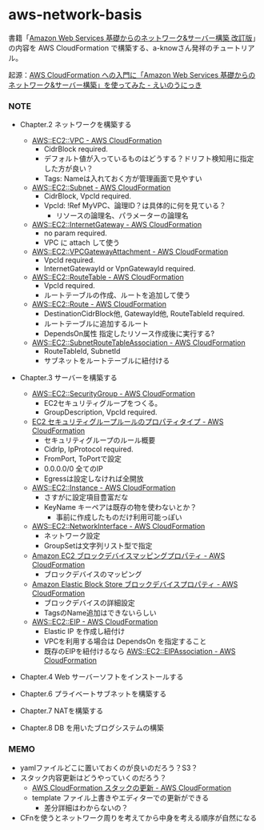 # aws-network-basis
書籍「[Amazon Web Services 基礎からのネットワーク&サーバー構築 改訂版](http://amzn.asia/d/iPlJcog)」の内容を AWS CloudFormation で構築する、a-knowさん発祥のチュートリアル。

起源：[AWS CloudFormation への入門に「Amazon Web Services 基礎からのネットワーク&サーバー構築」を使ってみた - えいのうにっき](https://blog.a-know.me/entry/2017/02/13/222100)

### NOTE
- Chapter.2 ネットワークを構築する
    - [AWS::EC2::VPC - AWS CloudFormation](https://docs.aws.amazon.com/ja_jp/AWSCloudFormation/latest/UserGuide/aws-resource-ec2-vpc.html)
        - CidrBlock required.
        - デフォルト値が入っているものはどうする？ドリフト検知用に指定した方が良い？
        - Tags: Nameは入れておく方が管理画面で見やすい
    - [AWS::EC2::Subnet - AWS CloudFormation](https://docs.aws.amazon.com/ja_jp/AWSCloudFormation/latest/UserGuide/aws-resource-ec2-subnet.html)
        - CidrBlock, VpcId required.
        - VpcId: !Ref MyVPC、論理ID？は具体的に何を見ている？
            - リソースの論理名、パラメーターの論理名
    - [AWS::EC2::InternetGateway - AWS CloudFormation](https://docs.aws.amazon.com/ja_jp/AWSCloudFormation/latest/UserGuide/aws-resource-ec2-internetgateway.html)
        - no param required.
        - VPC に attach して使う
    - [AWS::EC2::VPCGatewayAttachment - AWS CloudFormation](https://docs.aws.amazon.com/ja_jp/AWSCloudFormation/latest/UserGuide/aws-resource-ec2-vpc-gateway-attachment.html)
        - VpcId required.
        - InternetGatewayId or VpnGatewayId required.
    - [AWS::EC2::RouteTable - AWS CloudFormation](https://docs.aws.amazon.com/ja_jp/AWSCloudFormation/latest/UserGuide/aws-resource-ec2-route-table.html)
        - VpcId required.
        - ルートテーブルの作成、ルートを追加して使う
    - [AWS::EC2::Route - AWS CloudFormation](https://docs.aws.amazon.com/ja_jp/AWSCloudFormation/latest/UserGuide/aws-resource-ec2-route.html)
        - DestinationCidrBlock他, GatewayId他, RouteTableId required.
        - ルートテーブルに追加するルート
        - DependsOn属性 指定したリソース作成後に実行する?
    - [AWS::EC2::SubnetRouteTableAssociation - AWS CloudFormation](https://docs.aws.amazon.com/ja_jp/AWSCloudFormation/latest/UserGuide/aws-resource-ec2-subnet-route-table-assoc.html)
        - RouteTableId, SubnetId
        - サブネットをルートテーブルに紐付ける

- Chapter.3 サーバーを構築する
    - [AWS::EC2::SecurityGroup - AWS CloudFormation](https://docs.aws.amazon.com/ja_jp/AWSCloudFormation/latest/UserGuide/aws-properties-ec2-security-group.html)
        - EC2セキュリティグループをつくる。
        - GroupDescription, VpcId required.
    - [EC2 セキュリティグループルールのプロパティタイプ - AWS CloudFormation](https://docs.aws.amazon.com/ja_jp/AWSCloudFormation/latest/UserGuide/aws-properties-ec2-security-group-rule.html)
        - セキュリティグループのルール概要
        - CidrIp, IpProtocol required.
        - FromPort, ToPortで設定
        - 0.0.0.0/0 全てのIP
        - Egressは設定しなければ全開放
    - [AWS::EC2::Instance - AWS CloudFormation](https://docs.aws.amazon.com/ja_jp/AWSCloudFormation/latest/UserGuide/aws-properties-ec2-instance.html)
        - さすがに設定項目豊富だな
        - KeyName キーペアは既存の物を使わないとか？
            - 事前に作成したものだけ利用可能っぽい
    - [AWS::EC2::NetworkInterface - AWS CloudFormation](https://docs.aws.amazon.com/ja_jp/AWSCloudFormation/latest/UserGuide/aws-resource-ec2-network-interface.html)
        - ネットワーク設定
        - GroupSetは文字列リスト型で指定
    - [Amazon EC2 ブロックデバイスマッピングプロパティ - AWS CloudFormation](https://docs.aws.amazon.com/ja_jp/AWSCloudFormation/latest/UserGuide/aws-properties-ec2-blockdev-mapping.html)
        - ブロックデバイスのマッピング
    - [Amazon Elastic Block Store ブロックデバイスプロパティ - AWS CloudFormation](https://docs.aws.amazon.com/ja_jp/AWSCloudFormation/latest/UserGuide/aws-properties-ec2-blockdev-template.html)
        - ブロックデバイスの詳細設定
        - TagsのName追加はできないらしい
    - [AWS::EC2::EIP - AWS CloudFormation](https://docs.aws.amazon.com/ja_jp/AWSCloudFormation/latest/UserGuide/aws-properties-ec2-eip.html)
        - Elastic IP を作成し紐付け
        - VPCを利用する場合は DependsOn を指定すること
        - 既存のEIPを紐付けるなら [AWS::EC2::EIPAssociation - AWS CloudFormation](https://docs.aws.amazon.com/ja_jp/AWSCloudFormation/latest/UserGuide/aws-properties-ec2-eip-association.html)

- Chapter.4 Web サーバーソフトをインストールする
- Chapter.6 プライベートサブネットを構築する
- Chapter.7 NATを構築する
- Chapter.8 DB を用いたブログシステムの構築


### MEMO
- yamlファイルどこに置いておくのが良いのだろう？S3？
- スタック内容更新はどうやっていくのだろう？
    - [AWS CloudFormation スタックの更新 - AWS CloudFormation](https://docs.aws.amazon.com/ja_jp/AWSCloudFormation/latest/UserGuide/using-cfn-updating-stacks.html)
    - template ファイル上書きやエディターでの更新ができる
        - 差分詳細はわからないの？
- CFnを使うとネットワーク周りを考えてから中身を考える順序が自然になる